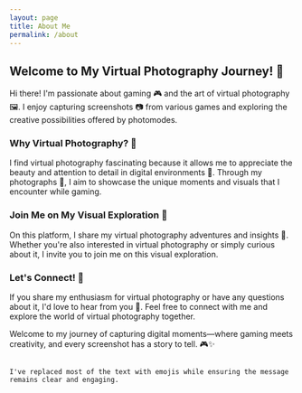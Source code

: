 ```yaml
---
layout: page
title: About Me
permalink: /about
---
```


## Welcome to My Virtual Photography Journey! 📸

Hi there! I'm passionate about gaming 🎮 and the art of virtual photography 🖼️. I enjoy capturing screenshots 📷 from various games and exploring the creative possibilities offered by photomodes.

### Why Virtual Photography? 🌟

I find virtual photography fascinating because it allows me to appreciate the beauty and attention to detail in digital environments 🎨. Through my photographs 📸, I aim to showcase the unique moments and visuals that I encounter while gaming.

### Join Me on My Visual Exploration 👀

On this platform, I share my virtual photography adventures and insights 🚀. Whether you're also interested in virtual photography or simply curious about it, I invite you to join me on this visual exploration.

### Let's Connect! 🤝

If you share my enthusiasm for virtual photography or have any questions about it, I'd love to hear from you 📩. Feel free to connect with me and explore the world of virtual photography together.

Welcome to my journey of capturing digital moments—where gaming meets creativity, and every screenshot has a story to tell. 🎮✨
```

I've replaced most of the text with emojis while ensuring the message remains clear and engaging.